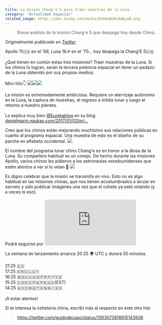 ```yaml
---
title: La misión Chang'e 5 para traer muestras de la Luna
category: "Actualidad espacial"
related_image: https://pbs.twimg.com/media/EnhKq0aXcAAEywD.png
---
```

> Breve análisis de la misión Chang'e 5 que despega hoy desde China.

*Originalmente publicado en [Twitter](https://twitter.com/guidodecaso/status/1330898822214672386)*

<div class="card-tweets" dir="auto">
    <p>Apollo 11🇺🇸 en el '69, Luna 16☭ en el '70... hoy despega la Chang'E 5🇨🇳.<br />
<br />
¿Qué tienen en común estas tres misiones? Traer muestras de la Luna. Si los chinos lo logran, serán la tercera potencia espacial en tener un pedazo de la Luna obtenido por sus propios medios.<br />
<br />
Mini-hilo👇 <span class="row justify-content-center entity-multiple-3"><span class="col-md-6"><span class="entity-image"><a href="https://pbs.twimg.com/media/EnhM10yWMAEI0mA.jpg" target="_blank"><img src="https://pbs.twimg.com/media/EnhM10yWMAEI0mA.jpg"></a></span></span><span class="col-md-6"><span class="entity-image"><a href="https://pbs.twimg.com/media/EnhM5shXEAMZr4c.png" target="_blank"><img src="https://pbs.twimg.com/media/EnhM5shXEAMZr4c.png"></a></span></span><span class="col-md-6"><span class="entity-image"><a href="https://pbs.twimg.com/media/EnhM-Z3WEAESFYC.png" target="_blank"><img src="https://pbs.twimg.com/media/EnhM-Z3WEAESFYC.png"></a></span></span></span></p>
    <p>La misión es extremadamente ambiciosa. Requiere un aterrizaje autónomo en la Luna, la captura de muestras, el regreso a órbita lunar y luego el retorno a nuestro planeta.<br />
<br />
Lo explica muy bien <a class="entity-mention" href="https://twitter.com/Eurekablog">@Eurekablog</a> en su blog <a class="entity-url" data-preview="true" href="https://danielmarin.naukas.com/2017/01/03/primeras-imagenes-de-la-sonda-china-change-5-para-traer-muestras-de-la-luna/">danielmarin.naukas.com/2017/01/03/pri…</a></p>
    <p>Creo que los chinos están mejorando muchísimo sus relaciones públicas en cuanto al programa espacial. Una muestra de esto es el diseño de su parche en alfabeto occidental. <span class="entity-image"><a href="https://pbs.twimg.com/media/EnhKq0aXcAAEywD.png" target="_blank"><img src="https://pbs.twimg.com/media/EnhKq0aXcAAEywD.png"></a></span></p>
    <p>El nombre del programa lunar chino Chang'e es en honor a la diosa de la Luna. Su compañero habitual es un conejo. De hecho durante las misiones Apollo, varios chinos les pidieron a los astronautas estadounidenses que estén atentos a ver si lo veían 🐇 <span class="entity-image"><a href="https://pbs.twimg.com/media/EnhLPsBW4AAhjeS.jpg" target="_blank"><img src="https://pbs.twimg.com/media/EnhLPsBW4AAhjeS.jpg"></a></span></p>
    <p>Es digno celebrar que la misión se transmita en vivo. Esto no es algo habitual en las misiones chinas, que nos tienen acostumbrados a lanzar en secreto y sólo publicar imágenes una vez que el cohete ya está volando (y a veces ni eso).<br />
<br />
Podrá seguirse por <span class="entity-embed"><iframe class="youtube-player keep-ratio-4-3" src="https://www.youtube.com/embed/se-UckLtkDI" frameborder="0" allowFullScreen></iframe></span></p>
    <p>La ventana de lanzamiento arranca 20:25 🌍 UTC y durará 50 minutos.<br />
<br />
21:25 🇪🇸<br />
17:25 🇦🇷🇨🇱🇺🇾<br />
16:25 🇧🇴🇨🇺🇩🇴🇵🇷🇵🇾🇻🇪<br />
15:25 🇨🇴🇪🇨🇵🇦🇵🇪🇺🇸(EST)<br />
14:25 🇲🇽🇨🇷🇬🇹🇭🇳🇳🇮🇸🇻<br />
<br />
¡A estar atentos!</p>
    <p>Si te interesa la cohetería china, escribí más al respecto en este otro hilo <span class="twitter-player"><blockquote class="twitter-tweet" data-conversation="none" data-align="center" data-dnt="true"><a href="https://twitter.com/guidodecaso/status/1303073818815143936">https://twitter.com/guidodecaso/status/1303073818815143936</a></blockquote></span></p>
    <p><a class="entity-mention entity-mention-first" href="https://twitter.com/threadreaderapp"></a></p>
</div>

